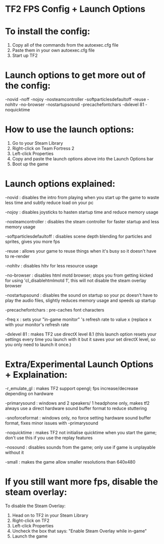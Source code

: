 # TF2 FPS Config + Launch Options

# To install the config:
  1) Copy all of the commands from the autoexec.cfg file
  2) Paste them in your own autoexec.cfg file
  2) Start up TF2


# Launch options to get more out of the config:

-novid -noff -nojoy -nosteamcontroller -softparticlesdefaultoff -reuse -nohltv -no-browser -nostartupsound -precachefontchars -dxlevel 81 -noquicktime


# How to use the launch options:
  1) Go to your Steam Library
  2) Right-click on Team Fortress 2
  3) Left-click Properties
  4) Copy and paste the launch options above into the Launch Options bar
  5) Boot up the game


# Launch options explained:

  -novid : disables the intro from playing when you start up the game to waste less time and subtly reduce load on your pc

  -nojoy : disables joysticks to hasten startup time and reduce memory usage

  -nosteamcontroller : disables the steam controller for faster startup and less memory usage

  -softparticlesdefaultoff : disables scene depth blending for particles and sprites, gives you more fps

  -reuse : allows your game to reuse things when it's busy so it doesn't have to re-render

  -nohltv : disables hltv for less resource usage

  -no-browser : disables html motd browser; stops you from getting kicked for using 'cl_disablehtmlmotd 1', this will not disable the steam overlay browser

  -nostartupsound : disables the sound on startup so your pc doesn't have to play the audio files, slightly reduces memory usage and speeds up startup

  -precachefontchars : pre-caches font characters

  -freq x : sets your "in-game monitor" 's refresh rate to value x (replace x with your monitor's refresh rate

  -dxlevel 81 : makes TF2 use directX level 8.1 (this launch option resets your settings every time you launch with it but it saves your set directX level, so you only need to launch it once.)


# Extra/Experimental Launch Options + Explaination:

  -r_emulate_gl : makes TF2 support opengl; fps increase/decrease depending on hardware

  -primarysound : windows and 2 speakers/ 1 headphone only, makes tf2 always use a direct hardware sound buffer format to reduce stuttering

  -snoforceformat : windows only, no force setting hardware sound buffer format, fixes minor issues with -primarysound

  -noquicktime : makes TF2 not initialise quicktime when you start the game; don't use this if you use the replay features

  -nosound : disables sounds from the game; only use if game is unplayable without it

  -small : makes the game allow smaller resolutions than 640x480


# If you still want more fps, disable the steam overlay:

  To disable the Steam Overlay:
  1) Head on to TF2 in your Steam Library
  2) Right-click on TF2
  3) Left-click Properties
  4) Uncheck the box that says: "Enable Steam Overlay while in-game"
  5) Launch the game
